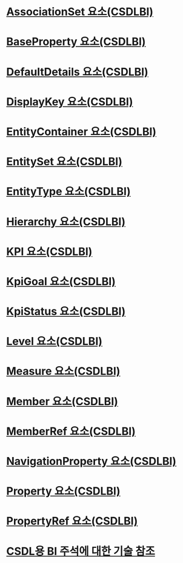 # [AssociationSet 요소(CSDLBI)](associationset-element-csdlbi.md)
# [BaseProperty 요소(CSDLBI)](baseproperty-element-csdlbi.md)
# [DefaultDetails 요소(CSDLBI)](defaultdetails-element-csdlbi.md)
# [DisplayKey 요소(CSDLBI)](displaykey-element-csdlbi.md)
# [EntityContainer 요소(CSDLBI)](entitycontainer-element-csdlbi.md)
# [EntitySet 요소(CSDLBI)](entityset-element-csdlbi.md)
# [EntityType 요소(CSDLBI)](entitytype-element-csdlbi.md)
# [Hierarchy 요소(CSDLBI)](hierarchy-element-csdlbi.md)
# [KPI 요소(CSDLBI)](kpi-element-csdlbi.md)
# [KpiGoal 요소(CSDLBI)](kpigoal-element-csdlbi.md)
# [KpiStatus 요소(CSDLBI)](kpistatus-element-csdlbi.md)
# [Level 요소(CSDLBI)](level-element-csdlbi.md)
# [Measure 요소(CSDLBI)](measure-element-csdlbi.md)
# [Member 요소(CSDLBI)](member-element-csdlbi.md)
# [MemberRef 요소(CSDLBI)](memberref-element-csdlbi.md)
# [NavigationProperty 요소(CSDLBI)](navigationproperty-element-csdlbi.md)
# [Property 요소(CSDLBI)](property-element-csdlbi.md)
# [PropertyRef 요소(CSDLBI)](propertyref-element-csdlbi.md)
# [CSDL용 BI 주석에 대한 기술 참조](technical-reference-for-bi-annotations-to-csdl.md)

